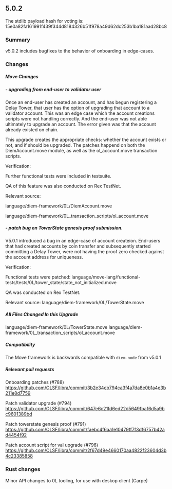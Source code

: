 ## 5.0.2

The stdlib payload hash for voting is: 15e0a82fa161991f439f344d8184326b51f978a49d62dc253b1ba181aad28bc8

### Summary
v5.0.2 includes bugfixes to the behavior of onboarding in edge-cases.

### Changes

##### Move Changes

##### - upgrading from end-user to validator user

Once an end-user has created an account, and has begun registering a Delay Tower, that user has the option of upgrading that account to a validator account. This was an edge case which the account creations scripts were not handling correctly. And the end-user was not able ultimately to upgrade an account. The error given was that the account already existed on chain.

This upgrade creates the appropriate checks: whether the account exists or not, and if should be upgraded.  The patches happend on both the DiemAccount.move module, as well as the ol_account.move transaction scripts. 

Verification:

Further functional tests were included in testsuite.

QA of this feature was also conducted on Rex TestNet.

Relevant source:

language/diem-framework/0L/DiemAccount.move

language/diem-framework/0L_transaction_scripts/ol_account.move


##### - patch bug on TowerState genesis proof submission.
V5.0.1 introduced a bug in an edge-case of account createion. End-users that had created accounts by coin transfer and subsequently started committing a Delay Tower, were not having the proof zero checked against the account address for uniqueness.

Verification:

Functional tests were patched: language/move-lang/functional-tests/tests/0L/tower_state/state_not_initialized.move 

QA was conducted on Rex TestNet.

Relevant source:
language/diem-framework/0L/TowerState.move

##### All Files Changed In this Upgrade
language/diem-framework/0L/TowerState.move
language/diem-framework/0L_transaction_scripts/ol_account.move

##### Compatibility
The Move framework is backwards compatible with `diem-node` from v5.0.1

##### Relevant pull requests
Onboarding patches (#788) 
https://github.com/OLSF/libra/commit/3b2e34cb794ca3f4a7da8e0b1a4e3b211e8d7759

Patch validator upgrade (#794)
https://github.com/OLSF/libra/commit/647e6c21fd6ed22d5649fbaf6d5a9bc9601389bd

Patch towerstate genesis proof (#791)
https://github.com/OLSF/libra/commit/faebc4f6aa1e10479ff7f3df6757b42ad4454f92

Patch account script for val upgrade (#796)
https://github.com/OLSF/libra/commit/2f67d49e4660170aa4822f23604d3b4c23385858

### Rust changes

Minor API changes to 0L tooling, for use with deskop client (Carpe)